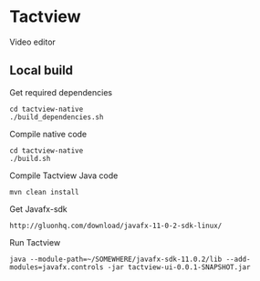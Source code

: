 # Tactview

Video editor

## Local build

Get required dependencies

	cd tactview-native
	./build_dependencies.sh

Compile native code

	cd tactview-native
	./build.sh


Compile Tactview Java code

	mvn clean install

Get Javafx-sdk

	http://gluonhq.com/download/javafx-11-0-2-sdk-linux/

Run Tactview

	
	java --module-path=~/SOMEWHERE/javafx-sdk-11.0.2/lib --add-modules=javafx.controls -jar tactview-ui-0.0.1-SNAPSHOT.jar
